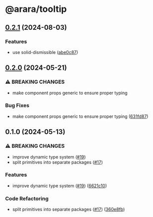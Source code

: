 # @arara/tooltip

## [0.2.1](https://github.com/araradev/arara/compare/@arara/tooltip@0.2.0...@arara/tooltip@0.2.1) (2024-08-03)


### Features

* use solid-dismissible ([abe0c87](https://github.com/araradev/arara/commit/abe0c8775e9cfbf6662ed45cc3626beb395d66d4))

## [0.2.0](https://github.com/araradev/arara/compare/@arara/tooltip@0.1.0...@arara/tooltip@0.2.0) (2024-05-21)


### ⚠ BREAKING CHANGES

* make component props generic to ensure proper typing

### Bug Fixes

* make component props generic to ensure proper typing ([631fd87](https://github.com/araradev/arara/commit/631fd87b7175663404a569b793bc9a474eb6a2f0))

## 0.1.0 (2024-05-13)


### ⚠ BREAKING CHANGES

* improve dynamic type system ([#19](https://github.com/araradev/arara/issues/19))
* split primitives into separate packages ([#17](https://github.com/araradev/arara/issues/17))

### Features

* improve dynamic type system ([#19](https://github.com/araradev/arara/issues/19)) ([6621c10](https://github.com/araradev/arara/commit/6621c10abb4d6c740c6f489502bd9a6e4d4a2fa2))


### Code Refactoring

* split primitives into separate packages ([#17](https://github.com/araradev/arara/issues/17)) ([360e8fb](https://github.com/araradev/arara/commit/360e8fb040c54ebd542dc244a5e10a7784e4388b))
